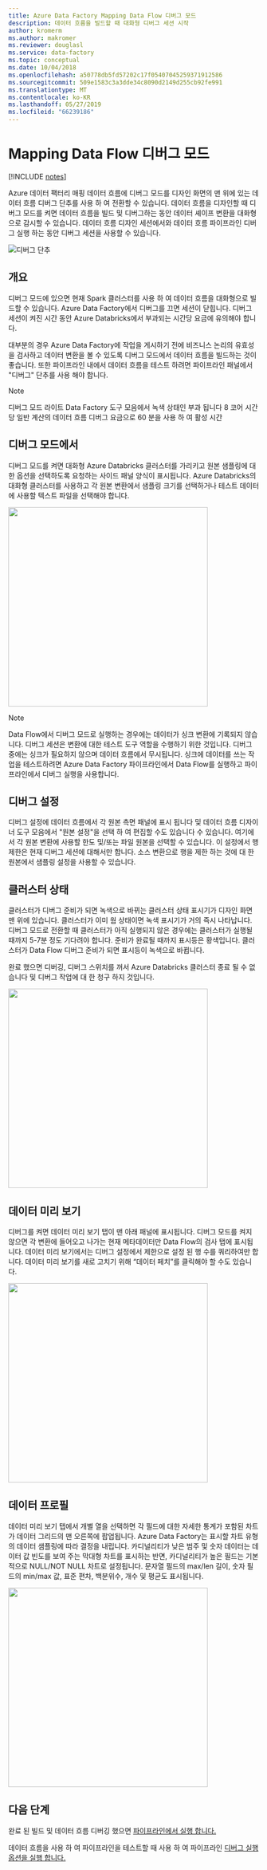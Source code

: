 ```yaml
---
title: Azure Data Factory Mapping Data Flow 디버그 모드
description: 데이터 흐름을 빌드할 때 대화형 디버그 세션 시작
author: kromerm
ms.author: makromer
ms.reviewer: douglasl
ms.service: data-factory
ms.topic: conceptual
ms.date: 10/04/2018
ms.openlocfilehash: a50778db5fd57202c17f05407045259371912586
ms.sourcegitcommit: 509e1583c3a3dde34c8090d2149d255cb92fe991
ms.translationtype: MT
ms.contentlocale: ko-KR
ms.lasthandoff: 05/27/2019
ms.locfileid: "66239186"
---
```

# <a name="mapping-data-flow-debug-mode"></a>Mapping Data Flow 디버그 모드

[!INCLUDE [notes](../../includes/data-factory-data-flow-preview.md)]

Azure 데이터 팩터리 매핑 데이터 흐름에 디버그 모드를 디자인 화면의 맨 위에 있는 데이터 흐름 디버그 단추를 사용 하 여 전환할 수 있습니다. 데이터 흐름을 디자인할 때 디버그 모드를 켜면 데이터 흐름을 빌드 및 디버그하는 동안 데이터 셰이프 변환을 대화형으로 감시할 수 있습니다. 데이터 흐름 디자인 세션에서와 데이터 흐름 파이프라인 디버그 실행 하는 동안 디버그 세션을 사용할 수 있습니다.

![디버그 단추](media/data-flow/debugbutton.png "디버그 단추")

## <a name="overview"></a>개요
디버그 모드에 있으면 현재 Spark 클러스터를 사용 하 여 데이터 흐름을 대화형으로 빌드할 수 있습니다. Azure Data Factory에서 디버그를 끄면 세션이 닫힙니다. 디버그 세션이 켜진 시간 동안 Azure Databricks에서 부과되는 시간당 요금에 유의해야 합니다.

대부분의 경우 Azure Data Factory에 작업을 게시하기 전에 비즈니스 논리의 유효성을 검사하고 데이터 변환을 볼 수 있도록 디버그 모드에서 데이터 흐름을 빌드하는 것이 좋습니다. 또한 파이프라인 내에서 데이터 흐름을 테스트 하려면 파이프라인 패널에서 "디버그" 단추를 사용 해야 합니다.

> [!NOTE]
> 디버그 모드 라이트 Data Factory 도구 모음에서 녹색 상태인 부과 됩니다 8 코어 시간당 일반 계산의 데이터 흐름 디버그 요금으로 60 분을 사용 하 여 활성 시간 

## <a name="debug-mode-on"></a>디버그 모드에서
디버그 모드를 켜면 대화형 Azure Databricks 클러스터를 가리키고 원본 샘플링에 대한 옵션을 선택하도록 요청하는 사이드 패널 양식이 표시됩니다. Azure Databricks의 대화형 클러스터를 사용하고 각 원본 변환에서 샘플링 크기를 선택하거나 테스트 데이터에 사용할 텍스트 파일을 선택해야 합니다.

<img src="media/data-flow/upload.png" width="400">

> [!NOTE]
>Data Flow에서 디버그 모드로 실행하는 경우에는 데이터가 싱크 변환에 기록되지 않습니다. 디버그 세션은 변환에 대한 테스트 도구 역할을 수행하기 위한 것입니다. 디버그 중에는 싱크가 필요하지 않으며 데이터 흐름에서 무시됩니다. 싱크에 데이터를 쓰는 작업을 테스트하려면 Azure Data Factory 파이프라인에서 Data Flow를 실행하고 파이프라인에서 디버그 실행을 사용합니다.

## <a name="debug-settings"></a>디버그 설정
디버그 설정에 데이터 흐름에서 각 원본 측면 패널에 표시 됩니다 및 데이터 흐름 디자이너 도구 모음에서 "원본 설정"을 선택 하 여 편집할 수도 있습니다 수 있습니다. 여기에서 각 원본 변환에 사용할 한도 및/또는 파일 원본을 선택할 수 있습니다. 이 설정에서 행 제한은 현재 디버그 세션에 대해서만 합니다. 소스 변환으로 행을 제한 하는 것에 대 한 원본에서 샘플링 설정을 사용할 수 있습니다.

## <a name="cluster-status"></a>클러스터 상태
클러스터가 디버그 준비가 되면 녹색으로 바뀌는 클러스터 상태 표시기가 디자인 화면 맨 위에 있습니다. 클러스터가 이미 웜 상태이면 녹색 표시기가 거의 즉시 나타납니다. 디버그 모드로 전환할 때 클러스터가 아직 실행되지 않은 경우에는 클러스터가 실행될 때까지 5-7분 정도 기다려야 합니다. 준비가 완료될 때까지 표시등은 황색입니다. 클러스터가 Data Flow 디버그 준비가 되면 표시등이 녹색으로 바뀝니다.

완료 했으면 디버깅, 디버그 스위치를 꺼서 Azure Databricks 클러스터 종료 될 수 없습니다 및 디버그 작업에 대 한 청구 하지 것입니다.

<img src="media/data-flow/datapreview.png" width="400">

## <a name="data-preview"></a>데이터 미리 보기
디버그를 켜면 데이터 미리 보기 탭이 맨 아래 패널에 표시됩니다. 디버그 모드를 켜지 않으면 각 변환에 들어오고 나가는 현재 메타데이터만 Data Flow의 검사 탭에 표시됩니다. 데이터 미리 보기에서는 디버그 설정에서 제한으로 설정 된 행 수를 쿼리하여만 합니다. 데이터 미리 보기를 새로 고치기 위해 “데이터 페치”를 클릭해야 할 수도 있습니다.

<img src="media/data-flow/stats.png" width="400">

## <a name="data-profiles"></a>데이터 프로필
데이터 미리 보기 탭에서 개별 열을 선택하면 각 필드에 대한 자세한 통계가 포함된 차트가 데이터 그리드의 맨 오른쪽에 팝업됩니다. Azure Data Factory는 표시할 차트 유형의 데이터 샘플링에 따라 결정을 내립니다. 카디널리티가 낮은 범주 및 숫자 데이터는 데이터 값 빈도를 보여 주는 막대형 차트를 표시하는 반면, 카디널리티가 높은 필드는 기본적으로 NULL/NOT NULL 차트로 설정됩니다. 문자열 필드의 max/len 길이, 숫자 필드의 min/max 값, 표준 편차, 백분위수, 개수 및 평균도 표시됩니다. 

<img src="media/data-flow/chart.png" width="400">

## <a name="next-steps"></a>다음 단계

완료 된 빌드 및 데이터 흐름 디버깅 했으면 [파이프라인에서 실행 합니다.](control-flow-execute-data-flow-activity.md)

데이터 흐름을 사용 하 여 파이프라인을 테스트할 때 사용 하 여 파이프라인 [디버그 실행 옵션을 실행 합니다.](iterative-development-debugging.md)
